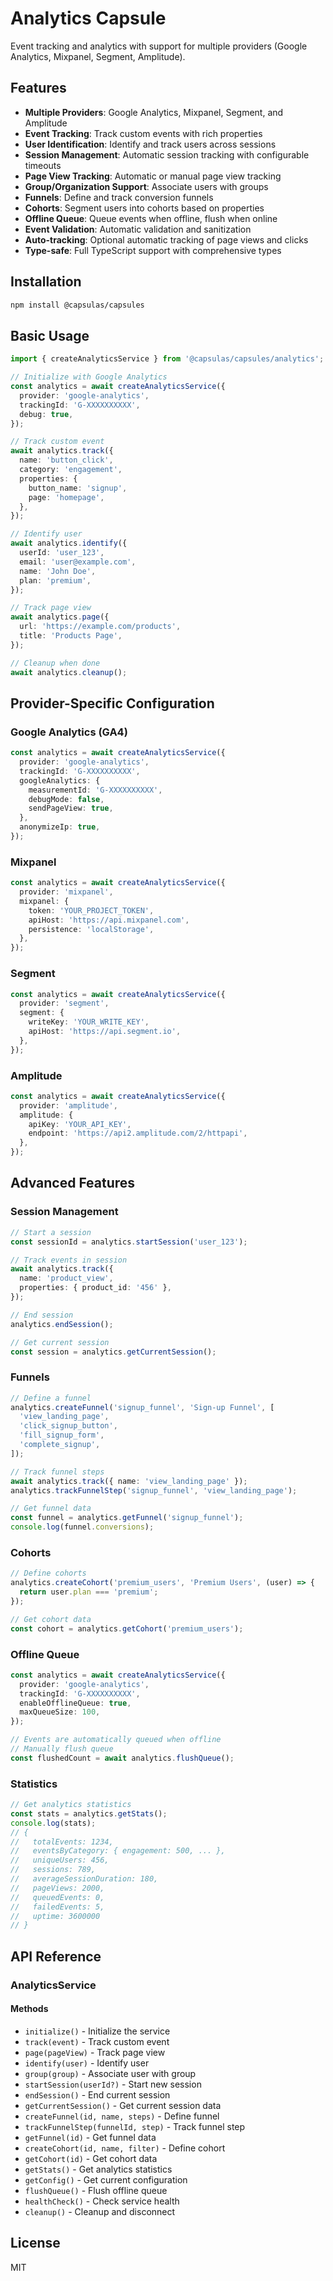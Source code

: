 # Analytics Capsule

Event tracking and analytics with support for multiple providers (Google Analytics, Mixpanel, Segment, Amplitude).

## Features

- **Multiple Providers**: Google Analytics, Mixpanel, Segment, and Amplitude
- **Event Tracking**: Track custom events with rich properties
- **User Identification**: Identify and track users across sessions
- **Session Management**: Automatic session tracking with configurable timeouts
- **Page View Tracking**: Automatic or manual page view tracking
- **Group/Organization Support**: Associate users with groups
- **Funnels**: Define and track conversion funnels
- **Cohorts**: Segment users into cohorts based on properties
- **Offline Queue**: Queue events when offline, flush when online
- **Event Validation**: Automatic validation and sanitization
- **Auto-tracking**: Optional automatic tracking of page views and clicks
- **Type-safe**: Full TypeScript support with comprehensive types

## Installation

```bash
npm install @capsulas/capsules
```

## Basic Usage

```typescript
import { createAnalyticsService } from '@capsulas/capsules/analytics';

// Initialize with Google Analytics
const analytics = await createAnalyticsService({
  provider: 'google-analytics',
  trackingId: 'G-XXXXXXXXXX',
  debug: true,
});

// Track custom event
await analytics.track({
  name: 'button_click',
  category: 'engagement',
  properties: {
    button_name: 'signup',
    page: 'homepage',
  },
});

// Identify user
await analytics.identify({
  userId: 'user_123',
  email: 'user@example.com',
  name: 'John Doe',
  plan: 'premium',
});

// Track page view
await analytics.page({
  url: 'https://example.com/products',
  title: 'Products Page',
});

// Cleanup when done
await analytics.cleanup();
```

## Provider-Specific Configuration

### Google Analytics (GA4)

```typescript
const analytics = await createAnalyticsService({
  provider: 'google-analytics',
  trackingId: 'G-XXXXXXXXXX',
  googleAnalytics: {
    measurementId: 'G-XXXXXXXXXX',
    debugMode: false,
    sendPageView: true,
  },
  anonymizeIp: true,
});
```

### Mixpanel

```typescript
const analytics = await createAnalyticsService({
  provider: 'mixpanel',
  mixpanel: {
    token: 'YOUR_PROJECT_TOKEN',
    apiHost: 'https://api.mixpanel.com',
    persistence: 'localStorage',
  },
});
```

### Segment

```typescript
const analytics = await createAnalyticsService({
  provider: 'segment',
  segment: {
    writeKey: 'YOUR_WRITE_KEY',
    apiHost: 'https://api.segment.io',
  },
});
```

### Amplitude

```typescript
const analytics = await createAnalyticsService({
  provider: 'amplitude',
  amplitude: {
    apiKey: 'YOUR_API_KEY',
    endpoint: 'https://api2.amplitude.com/2/httpapi',
  },
});
```

## Advanced Features

### Session Management

```typescript
// Start a session
const sessionId = analytics.startSession('user_123');

// Track events in session
await analytics.track({
  name: 'product_view',
  properties: { product_id: '456' },
});

// End session
analytics.endSession();

// Get current session
const session = analytics.getCurrentSession();
```

### Funnels

```typescript
// Define a funnel
analytics.createFunnel('signup_funnel', 'Sign-up Funnel', [
  'view_landing_page',
  'click_signup_button',
  'fill_signup_form',
  'complete_signup',
]);

// Track funnel steps
await analytics.track({ name: 'view_landing_page' });
analytics.trackFunnelStep('signup_funnel', 'view_landing_page');

// Get funnel data
const funnel = analytics.getFunnel('signup_funnel');
console.log(funnel.conversions);
```

### Cohorts

```typescript
// Define cohorts
analytics.createCohort('premium_users', 'Premium Users', (user) => {
  return user.plan === 'premium';
});

// Get cohort data
const cohort = analytics.getCohort('premium_users');
```

### Offline Queue

```typescript
const analytics = await createAnalyticsService({
  provider: 'google-analytics',
  trackingId: 'G-XXXXXXXXXX',
  enableOfflineQueue: true,
  maxQueueSize: 100,
});

// Events are automatically queued when offline
// Manually flush queue
const flushedCount = await analytics.flushQueue();
```

### Statistics

```typescript
// Get analytics statistics
const stats = analytics.getStats();
console.log(stats);
// {
//   totalEvents: 1234,
//   eventsByCategory: { engagement: 500, ... },
//   uniqueUsers: 456,
//   sessions: 789,
//   averageSessionDuration: 180,
//   pageViews: 2000,
//   queuedEvents: 0,
//   failedEvents: 5,
//   uptime: 3600000
// }
```

## API Reference

### AnalyticsService

#### Methods

- `initialize()` - Initialize the service
- `track(event)` - Track custom event
- `page(pageView)` - Track page view
- `identify(user)` - Identify user
- `group(group)` - Associate user with group
- `startSession(userId?)` - Start new session
- `endSession()` - End current session
- `getCurrentSession()` - Get current session data
- `createFunnel(id, name, steps)` - Define funnel
- `trackFunnelStep(funnelId, step)` - Track funnel step
- `getFunnel(id)` - Get funnel data
- `createCohort(id, name, filter)` - Define cohort
- `getCohort(id)` - Get cohort data
- `getStats()` - Get analytics statistics
- `getConfig()` - Get current configuration
- `flushQueue()` - Flush offline queue
- `healthCheck()` - Check service health
- `cleanup()` - Cleanup and disconnect

## License

MIT
